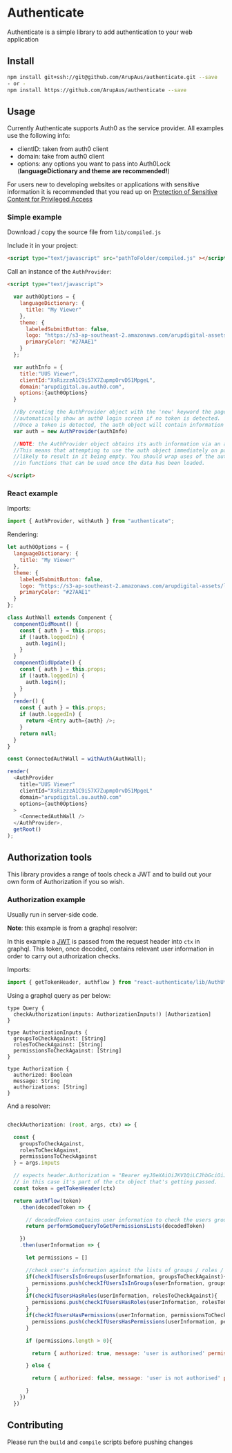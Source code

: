 # Authenticate

Authenticate is a simple library to add authentication to your web application

## Install

```bash
npm install git+ssh://git@github.com/ArupAus/authenticate.git --save
- or -
npm install https://github.com/ArupAus/authenticate --save
```

## Usage

Currently Authenticate supports Auth0 as the service provider. All examples use the following info:

- clientID: taken from auth0 client
- domain: take from auth0 client
- options: any options you want to pass into Auth0Lock (**languageDictionary and theme are recommended!**)

For users new to developing websites or applications with sensitive information it is recommended that you read up on [Protection of Sensitive Content for Privileged Access](./PROTECTINGCONTENT.md)

### **Simple** example

Download / copy the source file from `lib/compiled.js`

Include it in your project:

```html
<script type="text/javascript" src="pathToFolder/compiled.js" ></script>
```

Call an instance of the `AuthProvider`:

```html
<script type="text/javascript">

  var auth0Options = {
    languageDictionary: {
      title: "My Viewer"
    },
    theme: {
      labeledSubmitButton: false,
      logo: "https://s3-ap-southeast-2.amazonaws.com/arupdigital-assets/logo.png",
      primaryColor: "#27AAE1"
    }
  };

  var authInfo = {
    title:"UUS Viewer",
    clientId:"XsRizzzA1C9i57X7ZupmpOrvD51MpgeL",
    domain:"arupdigital.au.auth0.com",
    options:{auth0Options}
  }

  //By creating the AuthProvider object with the 'new' keyword the page will
  //automatically show an auth0 login screen if no token is detected.
  //Once a token is detected, the auth object will contain information such as the token.
  var auth = new AuthProvider(authInfo)

  //NOTE: the AuthProvider object obtains its auth information via an asynchronous purpose.
  //This means that attempting to use the auth object immediately on page load is
  //likely to result in it being empty. You should wrap uses of the auth object properties
  //in functions that can be used once the data has been loaded.

</script>
```

### **React** example

Imports:

```js
import { AuthProvider, withAuth } from "authenticate";
```

Rendering:

```js
let auth0Options = {
  languageDictionary: {
    title: "My Viewer"
  },
  theme: {
    labeledSubmitButton: false,
    logo: "https://s3-ap-southeast-2.amazonaws.com/arupdigital-assets/logo.png",
    primaryColor: "#27AAE1"
  }
};

class AuthWall extends Component {
  componentDidMount() {
    const { auth } = this.props;
    if (!auth.loggedIn) {
      auth.login();
    }
  }
  componentDidUpdate() {
    const { auth } = this.props;
    if (!auth.loggedIn) {
      auth.login();
    }
  }
  render() {
    const { auth } = this.props;
    if (auth.loggedIn) {
      return <Entry auth={auth} />;
    }
    return null;
  }
}

const ConnectedAuthWall = withAuth(AuthWall);

render(
  <AuthProvider
    title="UUS Viewer"
    clientId="XsRizzzA1C9i57X7ZupmpOrvD51MpgeL"
    domain="arupdigital.au.auth0.com"
    options={auth0Options}
  >
    <ConnectedAuthWall />
  </AuthProvider>,
  getRoot()
);
```

## Authorization tools

This library provides a range of tools check a JWT and to build out your own form of Authorization if you so wish.

### **Authorization** example

Usually run in server-side code.

**Note**: this example is from a graphql resolver:

In this example a [JWT](https://jwt.io/) is passed from the request header into `ctx` in graphql. This token, once decoded, contains relevant user information in order to carry out authorization checks.

Imports:

```js
import { getTokenHeader, authflow } from "react-authenticate/lib/AuthUtils";
```

Using a graphql query as per below:

```
type Query {
  checkAuthorization(inputs: AuthorizationInputs!) [Authorization]
}

type AuthorizationInputs {
  groupsToCheckAgainst: [String]
  rolesToCheckAgainst: [String]
  permissionsToCheckAgainst: [String]
}

type Authorization {
  authorized: Boolean
  message: String
  authorizations: [String]
}
```

And a resolver:

```js

checkAuthorization: (root, args, ctx) => {

  const {
    groupsToCheckAgainst,
    rolesToCheckAgainst,
    permissionsToCheckAgainst
  } = args.inputs

  // expects header.Authorization = "Bearer eyJ0eXAiOiJKV1QiLCJhbGciOiJSUzI1NiIs...."
  // in this case it's part of the ctx object that's getting passed.
  const token = getTokenHeader(ctx)

  return authflow(token)
    .then(decodedToken => {

      // decodedToken contains user information to check the users groups / roles / permissions
      return performSomeQueryToGetPermissionsLists(decodedToken)

    })
    .then(userInformation => {

      let permissions = []

      //check user's information against the lists of groups / roles / permissions passed in from Query
      if(checkIfUsersIsInGroups(userInformation, groupsToCheckAgainst){
        permissions.push(checkIfUsersIsInGroups(userInformation, groupsToCheckAgainst))
      }
      if(checkIfUsersHasRoles(userInformation, rolesToCheckAgainst){
        permissions.push(checkIfUsersHasRoles(userInformation, rolesToCheckAgainst))
      }
      if(checkIfUsersHasPermissions(userInformation, permissionsToCheckAgainst){
        permissions.push(checkIfUsersHasPermissions(userInformation, permissionsToCheckAgainst))
      }

      if (permissions.length > 0){

        return { authorized: true, message: 'user is authorised' permissions: permissions}

      } else {

        return { authorized: false, message: 'user is not authorised' permissions: permissions}

      }
    })
  })

```

## Contributing

Please run the `build` and `compile` scripts before pushing changes
